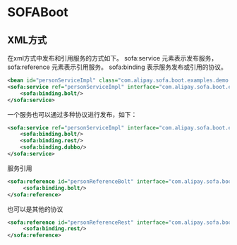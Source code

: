 # SOFABoot

## XML方式

在xml方式中发布和引用服务的方式如下。 sofa:service 元素表示发布服务， sofa:reference 元素表示引用服务。 sofa:binding 表示服务发布或引用的协议。
```xml
<bean id="personServiceImpl" class="com.alipay.sofa.boot.examples.demo.rpc.bean.PersonServiceImpl"/>
<sofa:service ref="personServiceImpl" interface="com.alipay.sofa.boot.examples.demo.rpc.bean.PersonService">
    <sofa:binding.bolt/>
</sofa:service>
```

一个服务也可以通过多种协议进行发布，如下：
```xml
<sofa:service ref="personServiceImpl" interface="com.alipay.sofa.boot.examples.demo.rpc.bean.PersonService">
    <sofa:binding.bolt/>
    <sofa:binding.rest/>
    <sofa:binding.dubbo/>
</sofa:service>
```


服务引用

```xml
<sofa:reference id="personReferenceBolt" interface="com.alipay.sofa.boot.examples.demo.rpc.bean.PersonService">
     <sofa:binding.bolt/>
</sofa:reference>
```

也可以是其他的协议

```xml
<sofa:reference id="personReferenceRest" interface="com.alipay.sofa.boot.examples.demo.rpc.bean.PersonService">
     <sofa:binding.rest/>
</sofa:reference>
```